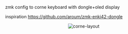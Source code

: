 
zmk config to corne keyboard with dongle+oled display


inspiration https://github.com/aroum/zmk-enki42-dongle

    
<div align="center">
  
  ![corne-layout](https://github.com/ig-amt1/crkbd_dongle/blob/main/keymap-drawer/corne.svg)

</div>


